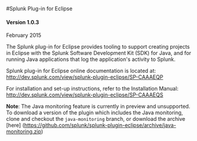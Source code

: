 #Splunk Plug-in for Eclipse

#### Version 1.0.3

February 2015

The Splunk plug-in for Eclipse provides tooling to support creating projects in Eclipse with the Splunk Software Development Kit (SDK) for Java, and for running Java applications that log the application's activity to Splunk.

Splunk plug-in for Eclipse online documentation is located at:
<http://dev.splunk.com/view/splunk-plugin-eclipse/SP-CAAAEQP>

For installation and set-up instructions, refer to the Installation Manual: <http://dev.splunk.com/view/splunk-plugin-eclipse/SP-CAAAEQS>

**Note**: The Java monitoring feature is currently in preview and unsupported. To download a version of the plugin which includes the Java monitoring, clone and checkout the `java-monitoring` branch, or download the archive [here] (https://github.com/splunk/splunk-plugin-eclipse/archive/java-monitoring.zip)
